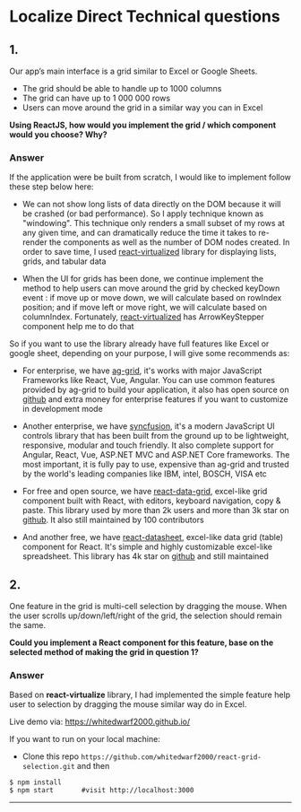 # Localize Direct Technical questions

## 1.

Our app’s main interface is a grid similar to Excel or Google Sheets.

- The grid should be able to handle up to 1000 columns
- The grid can have up to 1 000 000 rows
- Users can move around the grid in a similar way you can in Excel
 
**Using ReactJS, how would you implement the grid / which component would you choose? Why?**

### Answer
If the application were be built from scratch, I would like to implement follow these step below here:

- We can not show long lists of data directly on the DOM because it will be crashed (or bad performance). So I apply technique known as "windowing".
This technique only renders a small subset of my rows at any given time, and can dramatically reduce the time it takes
to re-render the components as well as the number of DOM nodes created. In order to save time, I used [react-virtualized](https://bvaughn.github.io/react-virtualized/#/components/List)
library for displaying lists, grids, and tabular data

- When the UI for grids has been done, we continue implement the method to help users can move around the grid by checked keyDown event
: if move up or move down, we will calculate based on rowIndex position; and if move left or move right, we will calculate based
on columnIndex. Fortunately, [react-virtualized](https://bvaughn.github.io/react-virtualized/#/components/ArrowKeyStepper)
has ArrowKeyStepper component help me to do that

So if you want to use the library already have full features like Excel or google sheet, depending on your purpose, I will
give some recommends as:

- For enterprise, we have [ag-grid](https://www.ag-grid.com/), it's works with major JavaScript Frameworks like React, Vue, Angular.
You can use common features provided by ag-grid to build your application, it also has open source on [github](https://github.com/ag-grid/ag-grid)
and extra money for enterprise features if you want to customize in development mode

- Another enterprise, we have [syncfusion](https://ej2.syncfusion.com/home/), it's a modern JavaScript UI controls library
that has been built from the ground up to be lightweight, responsive, modular and touch friendly. It also complete support for
Angular, React, Vue, ASP.NET MVC and ASP.NET Core frameworks. The most important, it is fully pay to use, expensive than ag-grid and
trusted by the world's leading companies like IBM, intel, BOSCH, VISA etc

- For free and open source, we have [react-data-grid](https://adazzle.github.io/react-data-grid/), excel-like grid component
built with React, with editors, keyboard navigation, copy & paste. This library used by more than 2k users and more than
3k star on [github](https://github.com/adazzle/react-data-grid). It also still maintained by 100 contributors

- And another free, we have [react-datasheet](https://nadbm.github.io/react-datasheet/), excel-like data grid (table) component
for React. It's simple and highly customizable excel-like spreadsheet. This library has 4k star on [github](https://github.com/nadbm/react-datasheet)
and still maintained

## 2.

One feature in the grid is multi-cell selection by dragging the mouse. When the user scrolls up/down/left/right of the grid, the selection should remain the same.

**Could you implement a React component for this feature, base on the selected method of making the grid in question 1?**

### Answer

Based on **react-virtualize** library, I had implemented the simple feature help user to selection by dragging the mouse
similar way do in Excel.

Live demo via: https://whitedwarf2000.github.io/

If you want to run on your local machine:

 - Clone this repo `https://github.com/whitedwarf2000/react-grid-selection.git`
and then
```shell
$ npm install
$ npm start       #visit http://localhost:3000
```
---
